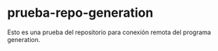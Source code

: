 # prueba-repo-generation
Esto es una prueba del repositorio para conexión remota del programa generation.
